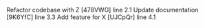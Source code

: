 Refactor codebase with Z [478VWG] line 2.1
Update documentation [9K6YfC] line 3.3
Add feature for X [UJCpQr] line 4.1
